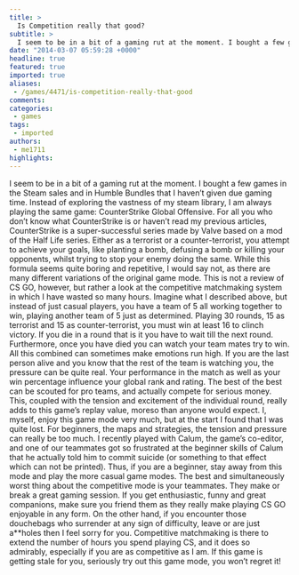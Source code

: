 ```yaml
---
title: >
  Is Competition really that good?
subtitle: >
  I seem to be in a bit of a gaming rut at the moment. I bought a few games in the Steam sales and in Humble Bundles that I haven’t given due gaming time. Instead of exploring the vastness of my steam library, I am always playing the same game: CounterStrike Global Offensive.
date: "2014-03-07 05:59:28 +0000"
headline: true
featured: true
imported: true
aliases:
 - /games/4471/is-competition-really-that-good
comments:
categories:
 - games
tags:
 - imported
authors:
 - me1711
highlights:
---
```


I seem to be in a bit of a gaming rut at the moment. I bought a few games in the Steam sales and in Humble Bundles that I haven’t given due gaming time. Instead of exploring the vastness of my steam library, I am always playing the same game: CounterStrike Global Offensive.
For all you who don’t know what CounterStrike is or haven’t read my previous articles, CounterStrike is a super-successful series made by Valve based on a mod of the Half Life series. Either as a terrorist or a counter-terrorist, you attempt to achieve your goals, like planting a bomb, defusing a bomb or killing your opponents, whilst trying to stop your enemy doing the same.
While this formula seems quite boring and repetitive, I would say not, as there are many different variations of the original game mode. This is not a review of CS GO, however, but rather a look at the competitive matchmaking system in which I have wasted so many hours.
Imagine what I described above, but instead of just casual players, you have a team of 5 all working together to win, playing another team of 5 just as determined. Playing 30 rounds, 15 as terrorist and 15 as counter-terrorist, you must win at least 16 to clinch victory. If you die in a round that is it you have to wait till the next round. Furthermore, once you have died you can watch your team mates try to win. All this combined can sometimes make emotions run high. If you are the last person alive and you know that the rest of the team is watching you, the pressure can be quite real.
Your performance in the match as well as your win percentage influence your global rank and rating. The best of the best can be scouted for pro teams, and actually compete for serious money.
This, coupled with the tension and excitement of the individual round, really adds to this game’s replay value, moreso than anyone would expect.
I, myself, enjoy this game mode very much, but at the start I found that I was quite lost. For beginners, the maps and strategies, the tension and pressure can really be too much. I recently played with Calum, the game’s co-editor, and one of our teammates got so frustrated at the beginner skills of Calum that he actually told him to commit suicide (or something to that effect which can not be printed). Thus, if you are a beginner, stay away from this mode and play the more casual game modes.
The best and simultaneously worst thing about the competitive mode is your teammates. They make or break a great gaming session. If you get enthusiastic, funny and great companions, make sure you friend them as they really make playing CS GO enjoyable in any form. On the other hand, if you encounter those douchebags who surrender at any sign of difficulty, leave or are just a**holes then I feel sorry for you.
Competitive matchmaking is there to extend the number of hours you spend playing CS, and it does so admirably, especially if you are as competitive as I am. If this game is getting stale for you, seriously try out this game mode, you won’t regret it!
